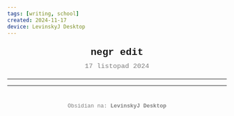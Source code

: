 ```yaml
---
tags: [writing, school]
created: 2024-11-17
device: LevinskyJ Desktop
---
```

<div style="text-align: center; font-size: 1.6em; font-weight: bold; padding: 10px 0; font-family: Courier New">
  negr edit
</div>

<div style="text-align: center; color: gray; font-size: 1.1em; margin-bottom: 20px; font-family: Courier New">  17 listopad 2024
</div>

---



---

<div style="text-align: center; color: gray; font-size: 0.9em; margin-top: 40px; font-family: Courier New">
  Obsidian na: <strong>LevinskyJ Desktop</strong>
</div>

